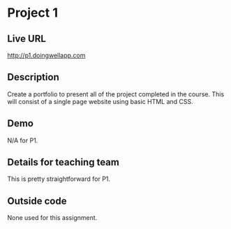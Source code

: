 # Project 1

## Live URL
<http://p1.doingwellapp.com>

## Description
Create a portfolio to present all of the project completed in the course.  This will consist of a single page website using basic HTML and CSS.

## Demo
N/A for P1.

## Details for teaching team
This is pretty straightforward for P1.

## Outside code
None used for this assignment.
